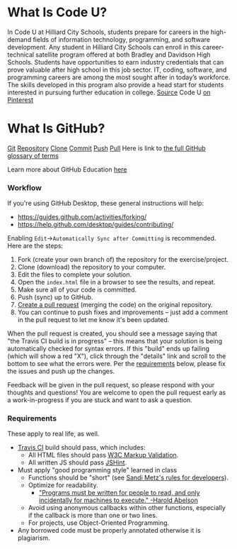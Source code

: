 # What Is Code U?

In Code U at Hilliard City Schools, students prepare for careers in the high-demand fields of information technology, programming, and software development. Any student in Hilliard City Schools can enroll in this career-technical satellite program offered at both Bradley and Davidson High Schools. Students have opportunities to earn industry credentials that can prove valuable after high school in this job sector. IT, coding, software, and programming careers are among the most sought after in today’s workforce. The skills developed in this program also provide a head start for students interested in pursuing further education in college. [Source](http://www.tollestech.com/high-school/information-technology/#codeu)
Code U [on Pinterest](https://www.pinterest.com/lifttolles/code-u-satellite/)

# What Is GitHub?

[Git](https://help.github.com/articles/github-glossary/#git)
[Repository](https://help.github.com/articles/github-glossary/#repository)
[Clone](https://help.github.com/articles/github-glossary/#clone)
[Commit](https://help.github.com/articles/github-glossary/#commit)
[Push](https://help.github.com/articles/github-glossary/#push)
[Pull](https://help.github.com/articles/github-glossary/#pull)
Here is link to [the full GitHub glossary of terms](https://help.github.com/articles/github-glossary/)

Learn more about GitHub Education [here](https://education.github.com/)

### Workflow

If you're using GitHub Desktop, these general instructions will help:

* <https://guides.github.com/activities/forking/>
* <https://help.github.com/desktop/guides/contributing/>

Enabling `Edit`->`Automatically Sync after Committing` is recommended. Here are the steps:

1. Fork (create your own branch of) the repository for the exercise/project.
1. Clone (download) the repository to your computer.
1. Edit the files to complete your solution.
1. Open the `index.html` file in a browser to see the results, and repeat.
1. Make sure all of your code is committed.
1. Push (sync) up to GitHub.
1. [Create a pull request](https://help.github.com/articles/creating-a-pull-request/) (merging the code) on the original repository.
1. You can continue to push fixes and improvements – just add a comment in the pull request to let me know it's been updated.

When the pull request is created, you should see a message saying that "the Travis CI build is in progress" – this means that your solution is being automatically checked for syntax errors.  If this "build" ends up failing (which will show a red "X"), click through the "details" link and scroll to the bottom to see what the errors were.  Per the [requirements](#requirements) below, please fix the issues and push up the changes.

Feedback will be given in the pull request, so please respond with your thoughts and questions!  You are welcome to open the pull request early as a work-in-progress if you are stuck and want to ask a question.

### Requirements

These apply to real life, as well.

* [Travis CI](https://docs.travis-ci.com/) build should pass, which includes:
    * All HTML files should pass [W3C Markup Validation](http://validator.w3.org).
    * All written JS should pass [JSHint](http://jshint.com).
* Must apply "good programming style" learned in class
    * Functions should be "short" (see [Sandi Metz's rules for developers](https://robots.thoughtbot.com/sandi-metz-rules-for-developers)).
    * Optimize for readability.
        * ["Programs must be written for people to read, and only incidentally for machines to execute." -Harold Abelson](https://www.goodreads.com/quotes/9168-programs-must-be-written-for-people-to-read-and-only)
    * Avoid using anonymous callbacks within other functions, especially if the callback is more than one or two lines.
    * For projects, use Object-Oriented Programming.
* Any borrowed code must be properly annotated otherwise it is plagiarism.
